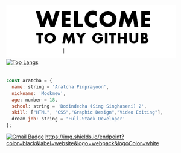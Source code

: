 <br></br>
![GIF](https://github.com/aratchamm/aratchamm/blob/master/gif.gif) [![Top Langs](https://github-readme-stats.vercel.app/api/top-langs/?username=aratchamm&layout=compact)](https://github.com/anuraghazra/github-readme-stats) 
<br></br>
```javascript
const aratcha = {
  name: string = 'Aratcha Pinprayoon',
  nickname: 'Mookmew',
  age: number = 18,
  school: string = 'Bodindecha (Sing Singhaseni) 2',
  skill: ["HTML", "CSS","Graphic Design","Video Editing"],
  dream job: string = 'Full-Stack Developer'
};
```
[![Gmail Badge](https://img.shields.io/badge/-aratcha.mm@gmail.com-d14836?style=flat-square&logo=Gmail&logoColor=white&color=313131&link=mailto:aratcha.mm@gmail.com)](mailto:defcon.aratcha.mm@gmail.com)
https://img.shields.io/endpoint?color=black&label=website&logo=webpack&logoColor=white
